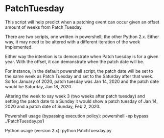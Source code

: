 # PatchTuesday
This script will help predict when a patching event can occur given an offset amount of weeks from Patch Tuesday.

There are two scripts, one written in powershell, the other Python 2.x.  Either way, it may need to be altered with a different iteration of the week implemented.

Either way the intention is to demonstrate when Patch tuesday is for a given year.  With the offset, it can demonstrate when the patch date will be.

For instance, in the default powershell script, the patch date will be set to the same week as Patch Tuesday and set to the Saturday after that week.  So for January of 2020, patch tuesday was Jan 14, 2020 and the patch date would be Saturday, Jan 18, 2020.

Altering the week to say week 3 (two weeks after patch tuesday) and setting the patch date to a Sunday it would show a patch tuesday of Jan 14, 2020 and a patch date of Sunday, Feb 2, 2020.

Powershell usage (bypassing execution policy):
powershell -ep bypass ./PatchTuesday.ps1

Python usage (version 2.x):
python PatchTuesday.py
